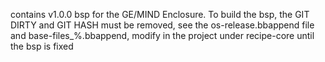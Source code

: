 contains v1.0.0 bsp for the GE/MIND Enclosure. To build the bsp, the GIT DIRTY and GIT HASH must be removed, see the os-release.bbappend file and  base-files_%.bbappend, modify in the project under recipe-core until the bsp is fixed
